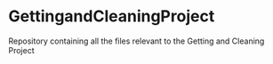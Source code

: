 GettingandCleaningProject
=========================

Repository containing all the files relevant to the Getting and Cleaning Project
